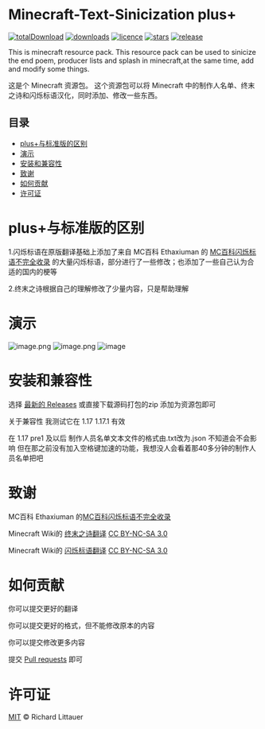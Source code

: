 # Minecraft-Text-Sinicization plus+
[![totalDownload](https://img.shields.io/github/downloads/jiesou/Minecraft-Text-Sinicization/total)](https://github.com/jiesou/Minecraft-Text-Sinicization/releases)
[![downloads](https://img.shields.io/github/downloads/jiesou/Minecraft-Text-Sinicization/latest/total)](https://github.com/jiesou/Minecraft-Text-Sinicization/releases/latest)
[![licence](https://img.shields.io/github/license/jiesou/Minecraft-Text-Sinicization)](https://github.com/GeForceLegend/jiesou/Minecraft-Text-Sinicization/LICENSE)
[![stars](https://img.shields.io/github/stars/jiesou/Minecraft-Text-Sinicization)](https://github.com/jiesou/Minecraft-Text-Sinicization)
[![release](https://img.shields.io/github/v/release/jiesou/Minecraft-Text-Sinicization)](https://github.com/jiesou/Minecraft-Text-Sinicization/releases/latest)

This is minecraft resource pack.
This resource pack can be used to sinicize the end poem, producer lists and splash in minecraft,at the same time, add and modify some things.

这是个 Minecraft 资源包。
这个资源包可以将 Minecraft 中的制作人名单、终末之诗和闪烁标语汉化，同时添加、修改一些东西。

## 目录
  - [plus+与标准版的区别](#plus+与标准版的区别)
  - [演示](#演示)
  - [安装和兼容性](#安装和兼容性)
  - [致谢](#致谢)
  - [如何贡献](#如何贡献)
  - [许可证](#许可证)

# plus+与标准版的区别

1.闪烁标语在原版翻译基础上添加了来自 MC百科 Ethaxiuman 的 [MC百科闪烁标语不完全收录](https://bbs.mcmod.cn/thread-2942-1-1.html) 的大量闪烁标语，部分进行了一些修改；也添加了一些自己认为合适的国内的梗等

2.终末之诗根据自己的理解修改了少量内容，只是帮助理解

# 演示

![image.png](https://i.loli.net/2021/08/24/7h4g1RNuHAMBcQa.png)
![image.png](https://i.loli.net/2021/08/24/CxLidra9Yf1snuI.png)
![image](https://user-images.githubusercontent.com/84175239/186687159-8dcb1dea-0219-4483-981f-ffb91dbc7d48.png)

# 安装和兼容性

选择 [最新的 Releases](https://github.com/jiesou/Minecraft-Text-Sinicization/releases/latest) 或直接下载源码打包的zip   添加为资源包即可

关于兼容性 我测试它在 1.17 1.17.1 有效

在 1.17 pre1 及以后 制作人员名单文本文件的格式由.txt改为.json 不知道会不会影响 但在那之前没有加入空格键加速的功能，我想没人会看着那40多分钟的制作人员名单把吧

# 致谢

MC百科 Ethaxiuman 的[MC百科闪烁标语不完全收录](https://bbs.mcmod.cn/thread-2942-1-1.html)

Minecraft Wiki的 [终末之诗翻译](https://minecraft.fandom.com/zh/wiki/%E7%BB%88%E6%9C%AB%E4%B9%8B%E8%AF%97/text) [CC BY-NC-SA 3.0](https://creativecommons.org/licenses/by-nc-sa/3.0/deed.zh)

Minecraft Wiki的 [闪烁标语翻译](https://minecraft.fandom.com/zh/wiki/%E9%97%AA%E7%83%81%E6%A0%87%E8%AF%AD) [CC BY-NC-SA 3.0](https://creativecommons.org/licenses/by-nc-sa/3.0/deed.zh)

# 如何贡献

你可以提交更好的翻译

你可以提交更好的格式，但不能修改原本的内容

你可以提交修改更多内容

提交 [Pull requests](https://github.com/jiesou/Minecraft-Text-Sinicization/pulls) 即可

# 许可证

[MIT](LICENSE) © Richard Littauer
